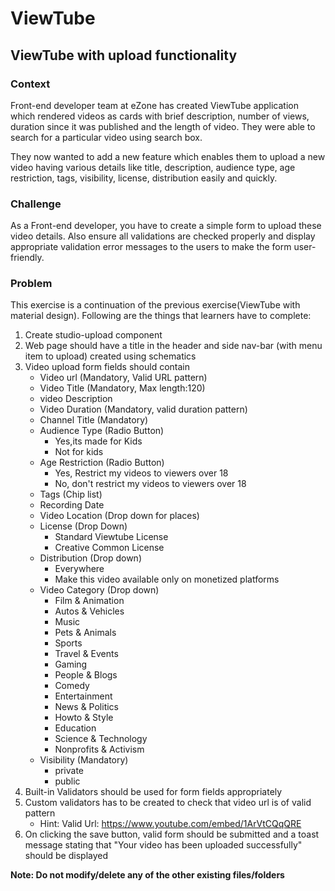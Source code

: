 # ViewTube

## ViewTube with upload functionality

### Context 

Front-end developer team at eZone has created ViewTube application which rendered videos as cards with brief description, number of views, duration since it was published and the length of video. They were able to search for a particular video using search box. ​

​They now wanted to add a new feature which enables them to upload a new video having various details like title, description, audience type, age restriction, tags, visibility, license, distribution easily and quickly.​

### Challenge

​As a Front-end developer, you have to create a simple form to upload these video details. Also ensure all validations are checked properly and display appropriate validation error messages to the users to make the form user-friendly.

### Problem
This exercise is a continuation of the previous exercise(ViewTube with material design). Following are the things that learners have to complete:

1. Create studio-upload component
2. Web page should have a title in the header and side nav-bar (with menu item to upload) created using schematics
3. Video upload form fields should contain
    - Video url (Mandatory, Valid URL pattern)
    - Video Title (Mandatory, Max length:120)
    - video Description
    - Video Duration (Mandatory, valid duration pattern)
    - Channel Title (Mandatory)
    - Audience Type (Radio Button)
        - Yes,its made for Kids
        - Not for kids
    - Age Restriction  (Radio Button)
        - Yes, Restrict my videos to viewers over 18
        - No, don't restrict my videos to viewers over 18  
    - Tags (Chip list)
    - Recording Date
    - Video Location (Drop down for places) 
    - License (Drop Down)
        - Standard Viewtube License
        - Creative Common License
    - Distribution (Drop down)
        - Everywhere
        - Make this video available only on monetized platforms
    - Video Category (Drop down)
        - Film & Animation
        - Autos & Vehicles
        - Music
        - Pets & Animals
        - Sports
        - Travel & Events
        - Gaming
        - People & Blogs
        - Comedy
        - Entertainment
        - News & Politics
        - Howto & Style
        - Education
        - Science & Technology
        - Nonprofits & Activism 
    - Visibility (Mandatory)
        - private
        - public
4. Built-in Validators should be used for form fields appropriately
5. Custom validators has to be created to check that video url is of valid pattern
   - Hint: Valid Url: https://www.youtube.com/embed/1ArVtCQqQRE
6. On clicking the save button, valid form should be submitted and a toast message stating that "Your video has been uploaded successfully" should be displayed

**Note: Do not modify/delete any of the other existing files/folders**


   



